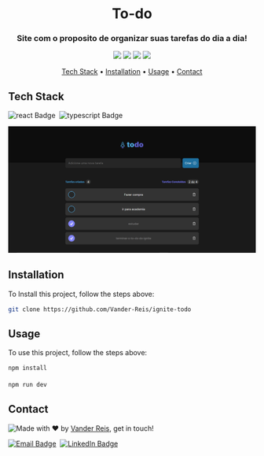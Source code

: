 <h1 align="center">
	To-do
</h1>

<h3 align="center">
	Site com o proposito de organizar suas tarefas do dia a dia!
</h3>

<p align="center">
	<img src="https://img.shields.io/badge/PRs-welcome-brightgreen.svg?style=flat-square"/>
	<img src="https://img.shields.io/github/repo-size/Vander-Reis/ignite-todo?color=green"/>
	<img src="https://img.shields.io/github/last-commit/Vander-Reis/ignite-todo?color=green"/>
	<img src="https://img.shields.io/github/languages/count/Vander-Reis/ignite-todo?color=green"/>
</p>

<p align="center">
	<a href="#tech-stack">Tech Stack</a> •
	<a href="#installation">Installation</a> •
	<a href="#usage">Usage</a> • 
	<a href="#contact">Contact</a> 
</p>

## Tech Stack
<img src="https://img.shields.io/badge/React-05122A?style=flat&logo=react" alt="react Badge" height="25">&nbsp;
<img src="https://img.shields.io/badge/Typescript-05122A?style=flat&logo=typescript" alt="typescript Badge" height="25">&nbsp;


<div align="center">
    <img src="./src/assets/to-do.png"/>
</div>

## Installation
To Install this project, follow the steps above:
```bash
git clone https://github.com/Vander-Reis/ignite-todo
```

## Usage
To use this project, follow the steps above:
```bash
npm install 

npm run dev
```

## Contact
<img align="left" src="https://avatars.githubusercontent.com/Vander-Reis?size=100">

Made with ❤️ by [Vander Reis](https://github.com/Vander-Reis), get in touch!

<a href="mailto:vanderreis2017@outlook.com" target="_blank"><img src="https://img.shields.io/badge/Email-D14836?style=flat&logo=gmail&logoColor=white" alt="Email Badge" height="25"></a>&nbsp;
<a href="https://www.linkedin.com/in//vander-reis-044163201/" target="_blank"><img src="https://img.shields.io/badge/Linkedin-0077B5?style=flat&logo=linkedin&logoColor=white" alt="LinkedIn Badge" height="25"></a>&nbsp;

<br clear="left"/>
